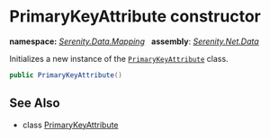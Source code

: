 # PrimaryKeyAttribute constructor
**namespace:** *[Serenity.Data.Mapping](../../README.md#serenity.data.mapping-namespace)*   **assembly**: *[Serenity.Net.Data](../../README.md)*

Initializes a new instance of the [`PrimaryKeyAttribute`](../PrimaryKeyAttribute.md) class.

```csharp
public PrimaryKeyAttribute()
```

## See Also

* class [PrimaryKeyAttribute](../PrimaryKeyAttribute.md)